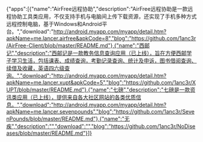 {"apps":[{"name":"AirFree远程协助","description":"AirFree远程协助是一款远程协助工具类应用，不仅支持手机与电脑间上传下载资源，还实现了手机多种方式远程控制电脑，基于Windows和Android平台。","download":"http://android.myapp.com/myapp/detail.htm?apkName=me.lancer.airfree&apkCode=8","blog":"https://github.com/1anc3r/AirFree-Client/blob/master/README.md"},{"name":"西邮记","description":"西邮记是一款教务信息查询应用（已上线），旨在方便西邮学子学习生活，包括课表、成绩查询，考勤记录查询、统计及申诉，图书借阅查询、续借及收藏，英语四六级查询。","download":"http://android.myapp.com/myapp/detail.htm?apkName=me.lancer.xupt&apkCode=5","blog":"https://github.com/1anc3r/XUPT/blob/master/README.md"},{"name":"七磅","description":"七磅是一款资讯类应用（已上线），提供来自各大社区网站的各类优质信息。","download":"http://android.myapp.com/myapp/detail.htm?apkName=me.lancer.sevenpounds","blog":"https://github.com/1anc3r/SevenPounds/blob/master/README.md"},{"name":"无疾","description":"","download":"","blog":"https://github.com/1anc3r/NoDiseases/blob/master/README.md"}]}
